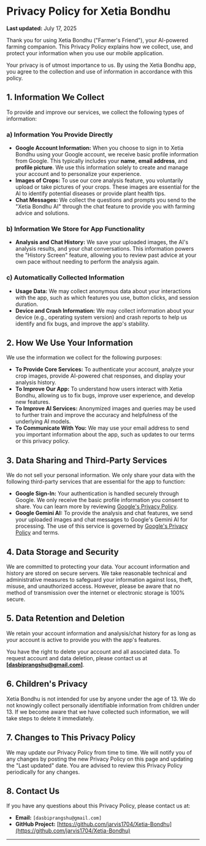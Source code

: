 # Privacy Policy for Xetia Bondhu

**Last updated:** July 17, 2025

Thank you for using Xetia Bondhu ("Farmer's Friend"), your AI-powered farming companion. This Privacy Policy explains how we collect, use, and protect your information when you use our mobile application.

Your privacy is of utmost importance to us. By using the Xetia Bondhu app, you agree to the collection and use of information in accordance with this policy.

## 1. Information We Collect

To provide and improve our services, we collect the following types of information:

### a) Information You Provide Directly

* **Google Account Information:** When you choose to sign in to Xetia Bondhu using your Google account, we receive basic profile information from Google. This typically includes your **name**, **email address**, and **profile picture**. We use this information solely to create and manage your account and to personalize your experience.
* **Images of Crops:** To use our core analysis feature, you voluntarily upload or take pictures of your crops. These images are essential for the AI to identify potential diseases or provide plant health tips.
* **Chat Messages:** We collect the questions and prompts you send to the "Xetia Bondhu AI" through the chat feature to provide you with farming advice and solutions.

### b) Information We Store for App Functionality

* **Analysis and Chat History:** We save your uploaded images, the AI's analysis results, and your chat conversations. This information powers the "History Screen" feature, allowing you to review past advice at your own pace without needing to perform the analysis again.

### c) Automatically Collected Information

* **Usage Data:** We may collect anonymous data about your interactions with the app, such as which features you use, button clicks, and session duration.
* **Device and Crash Information:** We may collect information about your device (e.g., operating system version) and crash reports to help us identify and fix bugs, and improve the app's stability.

## 2. How We Use Your Information

We use the information we collect for the following purposes:

* **To Provide Core Services:** To authenticate your account, analyze your crop images, provide AI-powered chat responses, and display your analysis history.
* **To Improve Our App:** To understand how users interact with Xetia Bondhu, allowing us to fix bugs, improve user experience, and develop new features.
* **To Improve AI Services:** Anonymized images and queries may be used to further train and improve the accuracy and helpfulness of the underlying AI models.
* **To Communicate With You:** We may use your email address to send you important information about the app, such as updates to our terms or this privacy policy.

## 3. Data Sharing and Third-Party Services

We do not sell your personal information. We only share your data with the following third-party services that are essential for the app to function:

* **Google Sign-In:** Your authentication is handled securely through Google. We only receive the basic profile information you consent to share. You can learn more by reviewing [Google's Privacy Policy](https://policies.google.com/privacy).
* **Google Gemini AI:** To provide the analysis and chat features, we send your uploaded images and chat messages to Google's Gemini AI for processing. The use of this service is governed by [Google's Privacy Policy](https://policies.google.com/privacy) and terms.

## 4. Data Storage and Security

We are committed to protecting your data. Your account information and history are stored on secure servers. We take reasonable technical and administrative measures to safeguard your information against loss, theft, misuse, and unauthorized access. However, please be aware that no method of transmission over the internet or electronic storage is 100% secure.

## 5. Data Retention and Deletion

We retain your account information and analysis/chat history for as long as your account is active to provide you with the app's features.

You have the right to delete your account and all associated data. To request account and data deletion, please contact us at **[dasbiprangshu@gmail.com]**.

## 6. Children's Privacy

Xetia Bondhu is not intended for use by anyone under the age of 13. We do not knowingly collect personally identifiable information from children under 13. If we become aware that we have collected such information, we will take steps to delete it immediately.

## 7. Changes to This Privacy Policy

We may update our Privacy Policy from time to time. We will notify you of any changes by posting the new Privacy Policy on this page and updating the "Last updated" date. You are advised to review this Privacy Policy periodically for any changes.

## 8. Contact Us

If you have any questions about this Privacy Policy, please contact us at:

* **Email:** `[dasbiprangshu@gmail.com]`
* **GitHub Project:** [https://github.com/jarvis1704/Xetia-Bondhu](https://github.com/jarvis1704/Xetia-Bondhu)

---

